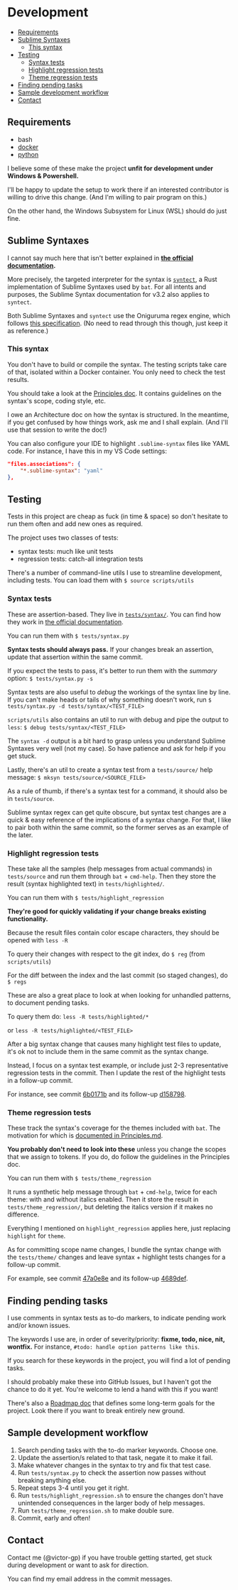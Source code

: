 # Development

- [Requirements](#requirements)
- [Sublime Syntaxes](#sublime-syntaxes)
  * [This syntax](#this-syntax)
- [Testing](#testing)
  * [Syntax tests](#syntax-tests)
  * [Highlight regression tests](#highlight-regression-tests)
  * [Theme regression tests](#theme-regression-tests)
- [Finding pending tasks](#finding-pending-tasks)
- [Sample development workflow](#sample-development-workflow)
- [Contact](#contact)

## Requirements

- bash
- [docker](https://docs.docker.com/engine/install/)
- [python](https://www.python.org/downloads/)

I believe some of these make the project **unfit for development under Windows & Powershell.**

I'll be happy to update the setup to work there if an interested contributor is willing to drive this change.
(And I'm willing to pair program on this.)

On the other hand, the Windows Subsystem for Linux (WSL) should do just fine.

## Sublime Syntaxes

I cannot say much here that isn't better explained in **[the official documentation](https://www.sublimetext.com/docs/syntax.html#ver-3.2).**

More precisely, the targeted interpreter for the syntax is [`syntect`](https://github.com/trishume/syntect), a Rust implementation of Sublime Syntaxes used by `bat`.
For all intents and purposes, the Sublime Syntax documentation for v3.2 also applies to `syntect`.

Both Sublime Syntaxes and `syntect` use the Oniguruma regex engine, which follows [this specification](https://raw.githubusercontent.com/kkos/oniguruma/v6.9.1/doc/RE).
(No need to read through this though, just keep it as reference.)

### This syntax

You don't have to build or compile the syntax. The testing scripts take care of that, isolated within a Docker container. You only need to check the test results.

You should take a look at the [Principles doc](./Principles.md). It contains guidelines on the syntax's scope, coding style, etc.

I owe an Architecture doc on how the syntax is structured. In the meantime, if you get confused by how things work, ask me and I shall explain. (And I'll use that session to write the doc!)

You can also configure your IDE to highlight `.sublime-syntax` files like YAML code. For instance, I have this in my VS Code settings:

```json
"files.associations": {
    "*.sublime-syntax": "yaml"
},
```

## Testing

Tests in this project are cheap as fuck (in time & space) so don't hesitate to run them often and add new ones as required.

The project uses two classes of tests:

- syntax tests: much like unit tests
- regression tests: catch-all integration tests

There's a number of command-line utils I use to streamline development, including tests.
You can load them with `$ source scripts/utils`

### Syntax tests

These are assertion-based. They live in [`tests/syntax/`](../tests/syntax/).
You can find how they work in [the official documentation](http://www.sublimetext.com/docs/syntax.html#testing).

You can run them with `$ tests/syntax.py`

**Syntax tests should always pass.** If your changes break an assertion, update that assertion within the same commit.

If you expect the tests to pass, it's better to run them with the *summary* option: `$ tests/syntax.py -s`

Syntax tests are also useful to *debug* the workings of the syntax line by line.
If you can't make heads or tails of why something doesn't work, run `$ tests/syntax.py -d tests/syntax/<TEST_FILE>`

`scripts/utils` also contains an util to run with debug and pipe the output to `less`: `$ debug tests/syntax/<TEST_FILE>`

The `syntax -d` output is a bit hard to grasp unless you understand Sublime Syntaxes very well (not my case). So have patience and ask for help if you get stuck.

Lastly, there's an util to create a syntax test from a `tests/source/` help message: `$ mksyn tests/source/<SOURCE_FILE>`

As a rule of thumb, if there's a syntax test for a command, it should also be in `tests/source`.

Sublime syntax regex can get quite obscure, but syntax test changes are a quick & easy reference of the implications of a syntax change.
For that, I like to pair both within the same commit, so the former serves as an example of the later.

### Highlight regression tests

These take all the samples (help messages from actual commands) in `tests/source` and run them through `bat` + `cmd-help`.
Then they store the result (syntax highlighted text) in `tests/highlighted/`.

You can run them with `$ tests/highlight_regression`

**They're good for quickly validating if your change breaks existing functionality.**

Because the result files contain color escape characters, they should be opened with `less -R`

To query their changes with respect to the git index, do `$ reg` (from `scripts/utils`)

For the diff between the index and the last commit (so staged changes), do `$ regs`

These are also a great place to look at when looking for unhandled patterns, to document pending tasks.

To query them do: `less -R tests/highlighted/*`

or `less -R tests/highlighted/<TEST_FILE>`

After a big syntax change that causes many highlight test files to update, it's ok not to include them in the same commit as the syntax change.

Instead, I focus on a syntax test example, or include just 2-3 representative regression tests in the commit.
Then I update the rest of the highlight tests in a follow-up commit.

For instance, see commit [6b0171b](https://github.com/victor-gp/cmd-help-sublime-syntax/commit/6b0171b9eba45d8459ffa5306f715c1c15636ccf)
and its follow-up [d158798](https://github.com/victor-gp/cmd-help-sublime-syntax/commit/d158798da8954c58cdaf84af82a2b1ba02a8ff01).

### Theme regression tests

These track the syntax's coverage for the themes included with `bat`. The motivation for which is [documented in Principles.md](Principles.md#scope-names).

**You probably don't need to look into these** unless you change the scopes that we assign to tokens. If you do, do follow the guidelines in the Principles doc.

You can run them with `$ tests/theme_regression`

It runs a synthetic help message through `bat` + `cmd-help`, twice for each theme: with and without italics enabled.
Then it store the result in `tests/theme_regression/`, but deleting the italics version if it makes no difference.

Everything I mentioned on `highlight_regression` applies here, just replacing `highlight` for `theme`.

As for committing scope name changes, I bundle the syntax change with the `tests/theme/` changes and leave syntax + highlight tests changes for a follow-up commit.

For example, see commit [47a0e8e](https://github.com/victor-gp/cmd-help-sublime-syntax/commit/47a0e8ebc9c3b53d149b18522aa7dfa68ca8863a)
and its follow-up [4689def](https://github.com/victor-gp/cmd-help-sublime-syntax/commit/4689def931c8fc84da4cca6bfb34fa1dd02e38f2).

## Finding pending tasks

I use comments in syntax tests as to-do markers, to indicate pending work and/or known issues.

The keywords I use are, in order of severity/priority: **fixme, todo, nice, nit, wontfix.**
For instance, `#todo: handle option patterns like this`.

If you search for these keywords in the project, you will find a lot of pending tasks.

I should probably make these into GitHub Issues, but I haven't got the chance to do it yet. You're welcome to lend a hand with this if you want!

There's also a [Roadmap doc](./Roadmap.md) that defines some long-term goals for the project.
Look there if you want to break entirely new ground.

## Sample development workflow

1. Search pending tasks with the to-do marker keywords. Choose one.
1. Update the assertion/s related to that task, negate it to make it fail.
1. Make whatever changes in the syntax to try and fix that test case.
1. Run `tests/syntax.py` to check the assertion now passes without breaking anything else.
1. Repeat steps 3-4 until you get it right.
1. Run `tests/highlight_regression.sh` to ensure the changes don't have unintended consequences in the larger body of help messages.
1. Run `tests/theme_regression.sh` to make double sure.
1. Commit, early and often!

## Contact

Contact me (@victor-gp) if you have trouble getting started, get stuck during development or want to ask for direction.

You can find my email address in the commit messages.

